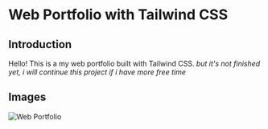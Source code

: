 # Web Portfolio with Tailwind CSS

## Introduction

Hello! This is a my web portfolio built with Tailwind CSS.
_but it's not finished yet, i will continue this project if i have more free time_

## Images

![Web Portfolio](https://ibb.co/kmZbS6N)
